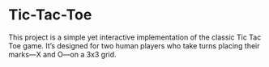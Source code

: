 # Tic-Tac-Toe
This project is a simple yet interactive implementation of the classic Tic Tac Toe game. It’s designed for two human players who take turns placing their marks—X and O—on a 3x3 grid.
